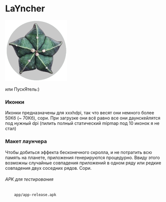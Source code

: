 # LaYncher
![Ddss](/app/src/main/res/drawable/icon.png)

или ПускЯтель:)
### Иконки
Иконки предназначены для xxxhdpi, так что весят они немного более 50Кб (~ 70Кб), сори.
При загрузке они всё равно все они даунскейлятся под нужный dpi (пилить полный статический mipmap под 10 иконок я не стал)
### Макет лаунчера
Чтобы добиться эффекта бесконечного скролла, и не потратить всю память на планете, приложения генерируются процедурно.
Ввиду этого возможны случайные совпадения приложений в одном ряду или редкие совпадения двух соседних рядов. Сори.
###### APK для тестирования
        app/app-release.apk
